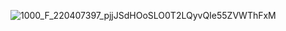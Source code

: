 
![1000_F_220407397_pjjJSdHOoSLO0T2LQyvQIe55ZVWThFxM](https://github.com/user-attachments/assets/ccbf6379-48c7-421c-af37-5bcf90fb7944)

<!--stackedit_data:
eyJoaXN0b3J5IjpbLTEzNTIzNTQ1MF19
-->